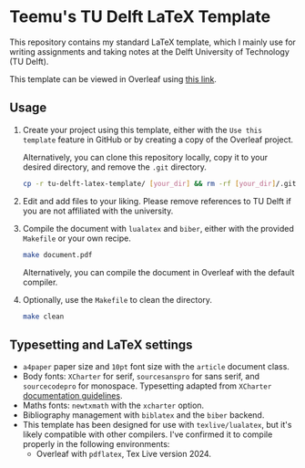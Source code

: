 # Teemu's TU Delft LaTeX Template

This repository contains my standard LaTeX template, which I mainly use for writing assignments and taking notes at the Delft University of Technology (TU Delft).
<!-- It contains several packages and shortcuts which I find particularly useful. -->

This template can be viewed in Overleaf using [this link](https://www.overleaf.com/read/whdqpbhcfhmq#d8bdea).

## Usage

1. Create your project using this template, either with the `Use this template` feature in GitHub or by creating a copy of the Overleaf project.

   Alternatively, you can clone this repository locally, copy it to your desired directory, and remove the `.git` directory.

    ```bash
    cp -r tu-delft-latex-template/ [your_dir] && rm -rf [your_dir]/.git/
    ```

2. Edit and add files to your liking.
   Please remove references to TU Delft if you are not affiliated with the university.

3. Compile the document with `lualatex` and `biber`, either with the provided `Makefile` or your own recipe.

    ```bash
    make document.pdf
    ```

    Alternatively, you can compile the document in Overleaf with the default compiler.

4. Optionally, use the `Makefile` to clean the directory.

    ```bash
    make clean
    ```

## Typesetting and LaTeX settings

* `a4paper` paper size and `10pt` font size with the `article` document class.
* Body fonts: `XCharter` for serif, `sourcesanspro` for sans serif, and `sourcecodepro` for monospace. Typesetting adapted from `XCharter` [documentation guidelines](https://texdoc.org/serve/xcharter-doc.pdf/0).
* Maths fonts: `newtxmath` with the `xcharter` option.
* Bibliography management with `biblatex` and the `biber` backend.
* This template has been designed for use with `texlive/lualatex`, but it's likely compatible with other compilers. I've confirmed it to compile properly in the following environments:
  * Overleaf with `pdflatex`, Tex Live version 2024.
  <!-- * **Note:** I have had problems with `XeLaTeX` in the past, so I recommend using `pdflatex` or `lualatex` instead. -->
